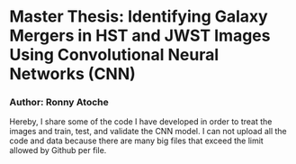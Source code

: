 # Master Thesis: Identifying Galaxy Mergers in HST and JWST Images Using Convolutional Neural Networks (CNN)

### Author: Ronny Atoche

Hereby, I share some of the code I have developed in order to treat the images and train, test, and validate the CNN model. I can not upload all the code and data because there are many big files that exceed the limit allowed by Github per file.
